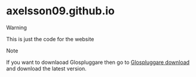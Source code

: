 # axelsson09.github.io
> [!WARNING]
> This is just the code for the website

> [!NOTE]
> If you want to downlaoad Glospluggare then go to [Glospluggare download](https://github.com/axelsson09/Glospluggare/releases) and download the latest version.
